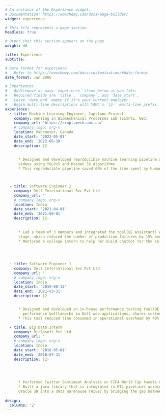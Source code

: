 ```yaml
---
# An instance of the Experience widget.
# Documentation: https://wowchemy.com/docs/page-builder/
widget: experience

# This file represents a page section.
headless: true

# Order that this section appears on the page.
weight: 40

title: Experience
subtitle:

# Date format for experience
#   Refer to https://wowchemy.com/docs/customization/#date-format
date_format: Jan 2006

# Experiences.
#   Add/remove as many `experience` items below as you like.
#   Required fields are `title`, `company`, and `date_start`.
#   Leave `date_end` empty if it's your current employer.
#   Begin multi-line descriptions with YAML's `|2-` multi-line prefix.
experience:
  - title: Machine Learning Engineer, Capstone Project
    company: Sensing in Biomechanical Processes Lab (SimPlL, UBC)
    company_url: 'https://simpl.mech.ubc.ca/'
    # company_logo: org-x
    location: Vancouver, Canada
    date_start: '2022-05-01'
    date_end: '2022-06-30'
    description: |2-
        
        
      * Designed and developed reproducible machine learning pipeline and modularized scripts to detect head collisions in sports
      videos using YOLOv5 and Resnet 3D algorithms
      * This reproducible pipeline saved 60% of the time spent by humans in analyzing the sports videos manually



  - title: Software Engineer 2
    company: Dell International Svc Pvt Ltd
    company_url: ''
    # company_logo: org-x
    location: India
    date_start: '2021-04-01'
    date_end: '2021-09-01'
    description: |2-
        
        
      * Led a team of 3 members and integrated the tool(QE Assistant) with CI/CD pipeline to determine performance bottlenecks before production
      stage, which reduced the number of production failures by 15% over the course of 18 months
      * Mentored a college intern to help her build chatbot for the in-house performance testing tool(QE Assistant)
    

      
        
  - title: Software Engineer 1
    company: Dell International Svc Pvt Ltd
    company_url: ''
    # company_logo: org-x
    location: India
    date_start: '2019-08-15'
    date_end: '2021-03-31'
    description: |2-


      * Designed and developed an in-house performance testing tool(QE Assistant) from scratch that enables QAs to schedule load tests, identifies
        performance bottlenecks in Dell web applications, shares customized test reports via email and analyses the quality of the test.  
      * This tool reduced time consumed in operational overhead by 40%. It is used by 65% of engineering projects in Dell

  - title: Big Data Intern
    company: Birlasoft Pvt Ltd
    company_url: ''
    # company_logo: org-x
    location: India
    date_start: '2018-05-01'
    date_end: '2018-07-31'
    description: |2-
        
        
      
     
      * Performed Twitter Sentiment Analysis on FIFA World Cup tweets using Hive, Flume and Python
      * Built a java library that is integrated in ETL pipelines across the team and is capable of migrating more than 1000 schemas from
      Oracle DB into a data warehouse (Hive) by bridging the gap between their schemas’ data types
    
design:
  columns: '2'
---
```

